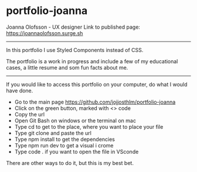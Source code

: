 # portfolio-joanna

Joanna Olofsson - UX designer 
Link to published page: https://joannaolofsson.surge.sh

------------------------------------------------------------

In this portfolio I use Styled Components instead of CSS. 

The portfolio is a work in progress and include a few of my educational cases, a little resume and som fun facts about me. 

-------------------------------------------------------------

If you would like to access this portfolio on your computer, do what I would have done.

* Go to the main page https://github.com/jojjosthlm/portfolio-joanna
* Click on the green button, marked with <> code
* Copy the url
* Open Git Bash on windows or the terminal on mac
* Type cd to get to the place, where you want to place your file
* Type git clone and paste the url
* Type npm install to get the dependencies
* Type npm run dev to get a visual i crome
* Type code . if you want to open the file in VSconde 

There are other ways to do it, but this is my best bet. 



